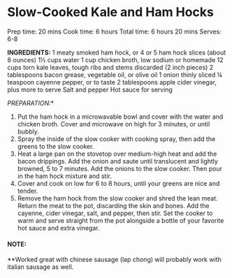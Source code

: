 # Slow-Cooked Kale and Ham Hocks

Prep time:  20 mins Cook time:  6 hours 
Total time:  6 hours 20 mins
Serves: 6-8
 
**INGREDIENTS:** 
1 meaty smoked ham hock, or 4 or 5 ham hock slices (about 8 ounces)
1½ cups water
1 cup chicken broth, low sodium or homemade
12 cups torn kale leaves, tough ribs and stems discarded (2 inch pieces)
2 tablespoons bacon grease, vegetable oil, or olive oil
1 onion thinly sliced
¼ teaspoon cayenne pepper, or to taste
2 tablespoons apple cider vinegar, plus more to serve
Salt and pepper
Hot sauce for serving


*PREPARATION:**
1. Put the ham hock in a microwavable bowl and cover with the water and chicken broth. Cover and microwave on high for 3 minutes, or until bubbly.
2. Spray the inside of the slow cooker with cooking spray, then add the greens to the slow cooker.
3. Heat a large pan on the stovetop over medium-high heat and add the bacon drippings. Add the onion and saute until translucent and lightly browned, 5 to 7 minutes. Add the onions to the slow cooker. Then pour in the ham hock mixture and stir.
4. Cover and cook on low for 6 to 8 hours, until your greens are nice and tender.
5. Remove the ham hock from the slow cooker and shred the lean meat. Return the meat to the pot, discarding the skin and bones. Add the cayenne, cider vinegar, salt, and pepper, then stir. Set the cooker to warm and serve straight from the pot alongside a bottle of your favorite hot sauce and extra vinegar.


#### NOTE:
**Worked great with chinese sausage (lap chong) will probably work with italian sausage as well.
